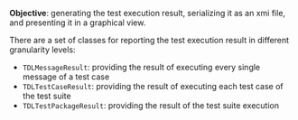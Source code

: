**Objective**: generating the test execution result, serializing it as an xmi file, and presenting it in a graphical view.

There are a set of classes for reporting the test execution result in different granularity levels:
- `TDLMessageResult`: providing the result of executing every single message of a test case
- `TDLTestCaseResult`: providing the result of executing each test case of the test suite
- `TDLTestPackageResult`: providing the result of the test suite execution